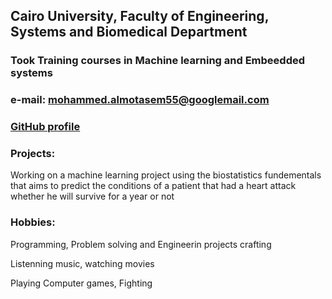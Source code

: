 

## Cairo University, Faculty of Engineering, Systems and Biomedical Department
### Took Training courses in Machine learning and Embeedded systems


### e-mail: mohammed.almotasem55@googlemail.com
### [GitHub profile](https://github.com/Almotasem100)


### Projects:

Working on a machine learning project using the biostatistics fundementals that aims to predict the conditions of a patient that had a heart attack whether he will survive for a year or not


### Hobbies:

Programming, Problem solving and Engineerin projects crafting

Listenning music, watching movies 

Playing Computer games, Fighting 


